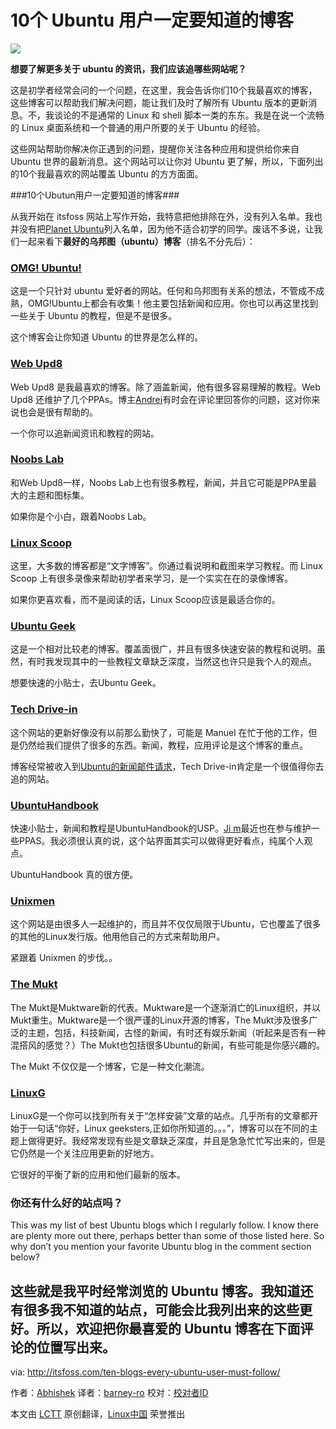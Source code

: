 10个 Ubuntu 用户一定要知道的博客
================================================================================
![](http://itsfoss.itsfoss.netdna-cdn.com/wp-content/uploads/2014/09/Best_Ubuntu_Blogs.jpg)

**想要了解更多关于 ubuntu 的资讯，我们应该追哪些网站呢？**

这是初学者经常会问的一个问题，在这里，我会告诉你们10个我最喜欢的博客，这些博客可以帮助我们解决问题，能让我们及时了解所有 Ubuntu 版本的更新消息。不，我谈论的不是通常的 Linux 和 shell 脚本一类的东东。我是在说一个流畅的 Linux 桌面系统和一个普通的用户所要的关于 Ubuntu 的经验。

这些网站帮助你解决你正遇到的问题，提醒你关注各种应用和提供给你来自 Ubuntu 世界的最新消息。这个网站可以让你对 Ubuntu 更了解，所以，下面列出的10个我最喜欢的网站覆盖 Ubuntu 的方方面面。

###10个Ubutun用户一定要知道的博客###

从我开始在 itsfoss 网站上写作开始，我特意把他排除在外，没有列入名单。我也并没有把[Planet Ubuntu][1]列入名单，因为他不适合初学的同学。废话不多说，让我们一起来看下**最好的乌邦图（ubuntu）博客**（排名不分先后）：

### [OMG! Ubuntu!][2] ###

这是一个只针对 ubuntu 爱好者的网站。任何和乌邦图有关系的想法，不管成不成熟，OMG!Ubuntu上都会有收集！他主要包括新闻和应用。你也可以再这里找到一些关于 Ubuntu 的教程，但是不是很多。

这个博客会让你知道 Ubuntu 的世界是怎么样的。

### [Web Upd8][3] ###

Web Upd8 是我最喜欢的博客。除了涵盖新闻，他有很多容易理解的教程。Web Upd8 还维护了几个PPAs。博主[Andrei][4]有时会在评论里回答你的问题，这对你来说也会是很有帮助的。

一个你可以追新闻资讯和教程的网站。

### [Noobs Lab][5] ###

和Web Upd8一样，Noobs Lab上也有很多教程，新闻，并且它可能是PPA里最大的主题和图标集。

如果你是个小白，跟着Noobs Lab。

### [Linux Scoop][6] ###

这里，大多数的博客都是“文字博客”。你通过看说明和截图来学习教程。而 Linux Scoop 上有很多录像来帮助初学者来学习，是一个实实在在的录像博客。

如果你更喜欢看，而不是阅读的话，Linux Scoop应该是最适合你的。

### [Ubuntu Geek][7] ###

这是一个相对比较老的博客。覆盖面很广，并且有很多快速安装的教程和说明。虽然，有时我发现其中的一些教程文章缺乏深度，当然这也许只是我个人的观点。

想要快速的小贴士，去Ubuntu Geek。

### [Tech Drive-in][8] ###

这个网站的更新好像没有以前那么勤快了，可能是 Manuel 在忙于他的工作，但是仍然给我们提供了很多的东西。新闻，教程，应用评论是这个博客的重点。

博客经常被收入到[Ubuntu的新闻邮件请求][9]，Tech Drive-in肯定是一个很值得你去追的网站。

### [UbuntuHandbook][10] ###

快速小贴士，新闻和教程是UbuntuHandbook的USP。[Ji m][11]最近也在参与维护一些PPAS。我必须很认真的说，这个站界面其实可以做得更好看点，纯属个人观点。

UbuntuHandbook 真的很方便。

### [Unixmen][12] ###

这个网站是由很多人一起维护的，而且并不仅仅局限于Ubuntu，它也覆盖了很多的其他的Linux发行版。他用他自己的方式来帮助用户。

紧跟着 Unixmen 的步伐。。

### [The Mukt][13] ###

The Mukt是Muktware新的代表。Muktware是一个逐渐消亡的Linux组织，并以Mukt重生。Muktware是一个很严谨的Linux开源的博客，The Mukt涉及很多广泛的主题，包括，科技新闻，古怪的新闻，有时还有娱乐新闻（听起来是否有一种混搭风的感觉？）The Mukt也包括很多Ubuntu的新闻，有些可能是你感兴趣的。

The Mukt 不仅仅是一个博客，它是一种文化潮流。

### [LinuxG][14] ###

LinuxG是一个你可以找到所有关于“怎样安装”文章的站点。几乎所有的文章都开始于一句话“你好，Linux geeksters,正如你所知道的。。。”，博客可以在不同的主题上做得更好。我经常发现有些是文章缺乏深度，并且是急急忙忙写出来的，但是它仍然是一个关注应用更新的好地方。

它很好的平衡了新的应用和他们最新的版本。

### 你还有什么好的站点吗？ ###

This was my list of best Ubuntu blogs which I regularly follow. I know there are plenty more out there, perhaps better than some of those listed here. So why don’t you mention your favorite Ubuntu blog in the comment section below?

这些就是我平时经常浏览的 Ubuntu 博客。我知道还有很多我不知道的站点，可能会比我列出来的这些更好。所以，欢迎把你最喜爱的 Ubuntu 博客在下面评论的位置写出来。
--------------------------------------------------------------------------------

via: http://itsfoss.com/ten-blogs-every-ubuntu-user-must-follow/

作者：[Abhishek][a]
译者：[barney-ro](https://github.com/barney-ro)
校对：[校对者ID](https://github.com/校对者ID)

本文由 [LCTT](https://github.com/LCTT/TranslateProject) 原创翻译，[Linux中国](http://linux.cn/) 荣誉推出

[a]:http://itsfoss.com/author/Abhishek/
[1]:http://planet.ubuntu.com/
[2]:http://www.omgubuntu.co.uk/
[3]:http://www.webupd8.org/
[4]:https://plus.google.com/+AlinAndrei
[5]:http://www.noobslab.com/
[6]:http://linuxscoop.com/
[7]:http://www.ubuntugeek.com/
[8]:http://www.techdrivein.com/
[9]:https://lists.ubuntu.com/mailman/listinfo/ubuntu-news
[10]:http://ubuntuhandbook.org/
[11]:https://plus.google.com/u/0/+JimUbuntuHandbook
[12]:http://www.unixmen.com/
[13]:http://www.themukt.com/
[14]:http://linuxg.net/

